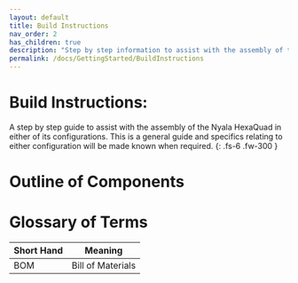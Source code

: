 ```yaml
---
layout: default
title: Build Instructions
nav_order: 2
has_children: true
description: "Step by step information to assist with the assembly of the Nyala HexaQuad"
permalink: /docs/GettingStarted/BuildInstructions
---
```


# Build Instructions:
A step by step guide to assist with the assembly of the Nyala HexaQuad in either of its configurations. This is a general guide and specifics relating to either configuration will be made known when required.
{: .fs-6 .fw-300 }

# Outline of Components 

# Glossary of Terms
| Short Hand | Meaning |
|------------|----------|
|BOM|Bill of Materials|

